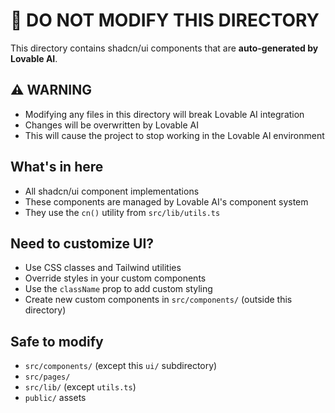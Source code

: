 # 🚨 DO NOT MODIFY THIS DIRECTORY

This directory contains shadcn/ui components that are **auto-generated by Lovable AI**.

## ⚠️ WARNING
- Modifying any files in this directory will break Lovable AI integration
- Changes will be overwritten by Lovable AI
- This will cause the project to stop working in the Lovable AI environment

## What's in here
- All shadcn/ui component implementations
- These components are managed by Lovable AI's component system
- They use the `cn()` utility from `src/lib/utils.ts`

## Need to customize UI?
- Use CSS classes and Tailwind utilities
- Override styles in your custom components
- Use the `className` prop to add custom styling
- Create new custom components in `src/components/` (outside this directory)

## Safe to modify
- `src/components/` (except this `ui/` subdirectory)
- `src/pages/`
- `src/lib/` (except `utils.ts`)
- `public/` assets

